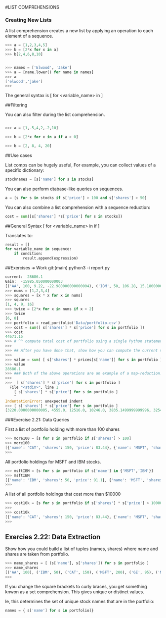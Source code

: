 #LIST COMPREHENSIONS


### Creating New Lists

A list comprehension creates a new list by applying an operation to each element of a sequence.

```python
>>> a = [1,2,3,4,5]
>>> b = [2*x for x in a]
>>> b[2,4,6,8,10]


>>> names = ['Elwood', 'Jake']
>>> a = [name.lower() for name in names]
>>> a
['elwood','jake']
>>>

```
The general syntax is [<expression> for <variable_name> in <sequence>]

##Filtering

You can also filter during the list comprehension.

```python

>>> a = [1,-5,4,2,-2,10]

>>> b = [2*x for x in a if a > 0]

>>> b = [2, 8, 4, 20]

```
##Use cases

List comps can be hugely useful, For example, you can collect values of a specific dictionary:

```python
stocknames = [s['name'] for s in stocks]
```

You can also perform dtabase-like queries on sequences.

```python
a = [s for s in stocks if s['price'] > 100 and s['shares'] > 50]
```
You can also combine a list comprehension with a sequence reduction:

```python
cost = sum([s['shares'] *s['price'] for s in stocks])
```

##General Syntax
[<expression> for <variable_name> in <sequence> if <condition>] 

Translates to:

```python
result = []
for variable_name in sequence:
	if condition:
		result.append(expression)
```
##Exercises
➜  Work git:(main) python3 -i report.py
```python
current:  28686.1
Gain:  -15985.050000000003
[('AA', 100, 9.22, -22.980000000000004), ('IBM', 50, 106.28, 15.180000000000007), ('CAT', 150, 35.46, -47.98), ('MSFT', 200, 20.89, -30.339999999999996), ('GE', 95, 13.48, -26.889999999999997), ('MSFT', 50, 20.89, -44.209999999999994), ('IBM', 100, 106.28, 35.84)]
>>> nums = [1,2,3,4]
>>> squares = [x * x for x in nums]
>>> squares
[1, 4, 9, 16]
>>> twice = [2*x for x in nums if x > 2]
>>> twice
[6, 8]
>>> portfolio = read_portfolio('Data/portfolio.csv')
>>> cost = sum([ s['shares'] * s['price'] for s in portfolio ])
>>> cost
44671.15
>>> # ^^ compute total cost of portfolio using a single Python statement ^^
>>>
>>> ## After you have done that, show how you can compute the current value of the portfolio using a single statement
>>>
>>> value = sum( [ s['shares'] * prices[s['name']] for s in portfolio ] )
>>> value
28686.1
>>> ### Both of the above operations are an example of a map-reduction. The list comp is mapping an operation across the list
>>>
>>>  [ s['shares'] * s['price'] for s in portfolio ]
  File "<stdin>", line 1
    [ s['shares'] * s['price'] for s in portfolio ]
    ^
IndentationError: unexpected indent
>>> [ s['shares'] * s['price'] for s in portfolio ]
[3220.0000000000005, 4555.0, 12516.0, 10246.0, 3835.1499999999996, 3254.9999999999995, 7044.0]
```

###Exercise 2.21: Data Queries

First a list of portfolio holding with more than 100 shares

```python
>>> more100 = [s for s in portfolio if s['shares'] > 100]
>>> more100
[{'name': 'CAT', 'shares': 150, 'price': 83.44}, {'name': 'MSFT', 'shares': 200, 'price': 51.23}]
>>>
```

All portfolio holdings for MSFT and IBM stocks.

```python
>>> msftIBM = [s for s in portfolio if s['name'] in {'MSFT','IBM'}]
>>> msftIBM
[{'name': 'IBM', 'shares': 50, 'price': 91.1}, {'name': 'MSFT', 'shares': 200, 'price': 51.23}, {'name': 'MSFT', 'shares': 50, 'price': 65.1}, {'name': 'IBM', 'shares': 100, 'price': 70.44}]
>>>
```
A list of all portfolio holdings that cost more than $10000

```python
>>> cost10k = [s for s in portfolio if s['shares'] * s['price'] > 10000 ]
>>>
>>> cost10k
[{'name': 'CAT', 'shares': 150, 'price': 83.44}, {'name': 'MSFT', 'shares': 200, 'price': 51.23}]
>>>
```

## Exercies 2.22: Data Extraction

Show how you could build a list of tuples (names, shares) where name and shares are taken from portfolio.

```python
>>> name_shares = [ (s['name'], s['shares']) for s in portfolio ]
>>> name_shares
[('AA', 100), ('IBM', 50), ('CAT', 150), ('MSFT', 200), ('GE', 95), ('MSFT', 50), ('IBM', 100)]
>>>
```

If you change the square brackets to curly braces, you get something knwon as a set comprehension. This gives unique or distinct values.

Ie, this determines the set of unique stock names that are in the portfolio:

```python
names = { s['name'] for s in portfolio]}

